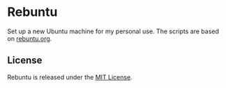 # Rebuntu

Set up a new Ubuntu machine for my personal use. The scripts are based on [rebuntu.org](https://rebuntu.org).

## License

Rebuntu is released under the [MIT License](https://opensource.org/licenses/MIT).

